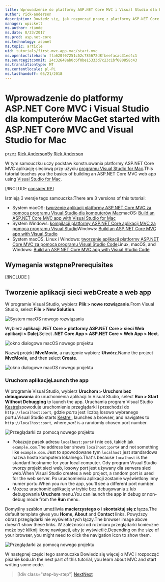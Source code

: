 ```yaml
---
title: Wprowadzenie do platformy ASP.NET Core MVC i Visual Studio dla komputerów Mac
author: rick-anderson
description: Dowiedz się, jak rozpocząć pracę z platformy ASP.NET Core MVC i Visual Studio
manager: wpickett
ms.author: riande
ms.date: 8/23/2017
ms.prod: asp.net-core
ms.technology: aspnet
ms.topic: article
uid: tutorials/first-mvc-app-mac/start-mvc
ms.openlocfilehash: ffa620f07251c52c785672d8fbeefacac31ed4c1
ms.sourcegitcommit: 24c32648ab0c6f0be15333d7c23c1bf680858c43
ms.translationtype: MT
ms.contentlocale: pl-PL
ms.lasthandoff: 05/21/2018
---
```

# <a name="get-started-with-aspnet-core-mvc-and-visual-studio-for-mac"></a><span data-ttu-id="cc67b-103">Wprowadzenie do platformy ASP.NET Core MVC i Visual Studio dla komputerów Mac</span><span class="sxs-lookup"><span data-stu-id="cc67b-103">Get started with ASP.NET Core MVC and Visual Studio for Mac</span></span>

<span data-ttu-id="cc67b-104">przez [Rick Anderson](https://twitter.com/RickAndMSFT)</span><span class="sxs-lookup"><span data-stu-id="cc67b-104">By [Rick Anderson](https://twitter.com/RickAndMSFT)</span></span>

<span data-ttu-id="cc67b-105">W tym samouczku uczy podstaw konstruowania platformy ASP.NET Core MVC aplikację sieciową przy użyciu [programu Visual Studio for Mac](https://www.visualstudio.com/vs/visual-studio-mac/).</span><span class="sxs-lookup"><span data-stu-id="cc67b-105">This tutorial teaches you the basics of building an ASP.NET Core MVC web app using [Visual Studio for Mac](https://www.visualstudio.com/vs/visual-studio-mac/).</span></span> 

[!INCLUDE [consider RP](../../includes/razor.md)]

<span data-ttu-id="cc67b-106">Istnieją 3 wersje tego samouczka:</span><span class="sxs-lookup"><span data-stu-id="cc67b-106">There are 3 versions of this tutorial:</span></span>

* <span data-ttu-id="cc67b-107">System macOS: [tworzenie aplikacji platformy ASP.NET Core MVC za pomocą programu Visual Studio dla komputerów Mac](xref:tutorials/first-mvc-app-mac/start-mvc)</span><span class="sxs-lookup"><span data-stu-id="cc67b-107">macOS: [Build an ASP.NET Core MVC app with Visual Studio for Mac](xref:tutorials/first-mvc-app-mac/start-mvc)</span></span>
* <span data-ttu-id="cc67b-108">System Windows: [kompilacji platformy ASP.NET Core aplikacji MVC za pomocą programu Visual Studio](xref:tutorials/first-mvc-app/start-mvc)</span><span class="sxs-lookup"><span data-stu-id="cc67b-108">Windows: [Build an ASP.NET Core MVC app with Visual Studio](xref:tutorials/first-mvc-app/start-mvc)</span></span>
* <span data-ttu-id="cc67b-109">System macOS, Linux i Windows: [tworzenie aplikacji platformy ASP.NET Core MVC za pomocą programu Visual Studio Code](xref:tutorials/first-mvc-app-xplat/start-mvc)</span><span class="sxs-lookup"><span data-stu-id="cc67b-109">Linux, macOS, and Windows: [Build an ASP.NET Core MVC app with Visual Studio Code](xref:tutorials/first-mvc-app-xplat/start-mvc)</span></span>

## <a name="prerequisites"></a><span data-ttu-id="cc67b-110">Wymagania wstępne</span><span class="sxs-lookup"><span data-stu-id="cc67b-110">Prerequisites</span></span>

[!INCLUDE [](~/includes/net-core-prereqs-macos.md)]

## <a name="create-a-web-app"></a><span data-ttu-id="cc67b-111">Tworzenie aplikacji sieci web</span><span class="sxs-lookup"><span data-stu-id="cc67b-111">Create a web app</span></span>

<span data-ttu-id="cc67b-112">W programie Visual Studio, wybierz **Plik > nowe rozwiązanie**.</span><span class="sxs-lookup"><span data-stu-id="cc67b-112">From Visual Studio, select **File > New Solution**.</span></span>

![System macOS nowego rozwiązania](../first-web-api-mac/_static/sln.png)

<span data-ttu-id="cc67b-114">Wybierz **aplikacji .NET Core > platformy ASP.NET Core > sieci Web aplikacji > Dalej**.</span><span class="sxs-lookup"><span data-stu-id="cc67b-114">Select **.NET Core App >  ASP.NET Core > Web App > Next**.</span></span>

![okno dialogowe macOS nowego projektu](start-mvc/1.png)

<span data-ttu-id="cc67b-116">Nazwij projekt **MvcMovie**, a następnie wybierz **Utwórz**.</span><span class="sxs-lookup"><span data-stu-id="cc67b-116">Name the project **MvcMovie**, and then select **Create**.</span></span>

![okno dialogowe macOS nowego projektu](start-mvc/2.png)

### <a name="launch-the-app"></a><span data-ttu-id="cc67b-118">Uruchom aplikację</span><span class="sxs-lookup"><span data-stu-id="cc67b-118">Launch the app</span></span>

<span data-ttu-id="cc67b-119">W programie Visual Studio, wybierz **Uruchom > Uruchom bez debugowania** do uruchomienia aplikacji.</span><span class="sxs-lookup"><span data-stu-id="cc67b-119">In Visual Studio, select **Run > Start Without Debugging** to launch the app.</span></span> <span data-ttu-id="cc67b-120">Uruchamia program Visual Studio [Kestrel](xref:fundamentals/servers/index#kestrel)spowoduje uruchomienie przeglądarki i przechodzi do `http://localhost:port`, gdzie *portu* jest liczbą losowo wybranego portu.</span><span class="sxs-lookup"><span data-stu-id="cc67b-120">Visual Studio starts [Kestrel](xref:fundamentals/servers/index#kestrel), launches a browser, and navigates to `http://localhost:port`, where *port* is a randomly chosen port number.</span></span>

![Przeglądarki za pomocą nowego projektu](start-mvc/b1.png)

* <span data-ttu-id="cc67b-122">Pokazuje pasek adresu `localhost:port#` i nie coś, takich jak `example.com`.</span><span class="sxs-lookup"><span data-stu-id="cc67b-122">The address bar shows `localhost:port#` and not something like `example.com`.</span></span> <span data-ttu-id="cc67b-123">Jest to spowodowane tym `localhost` jest standardowa nazwa hosta komputera lokalnego.</span><span class="sxs-lookup"><span data-stu-id="cc67b-123">That's because `localhost` is the standard hostname for your local computer.</span></span> <span data-ttu-id="cc67b-124">Gdy program Visual Studio tworzy projekt sieci web, losowy port jest używany dla serwera sieci web.</span><span class="sxs-lookup"><span data-stu-id="cc67b-124">When Visual Studio creates a web project, a random port is used for the web server.</span></span> <span data-ttu-id="cc67b-125">Po uruchomieniu aplikacji zostanie wyświetlony inny numer portu.</span><span class="sxs-lookup"><span data-stu-id="cc67b-125">When you run the app, you'll see a different port number.</span></span>
* <span data-ttu-id="cc67b-126">Możesz uruchomić aplikację w trybie bez debugowania z lub debugowania **Uruchom** menu.</span><span class="sxs-lookup"><span data-stu-id="cc67b-126">You can launch the app in debug or non-debug mode from the **Run** menu.</span></span>

<span data-ttu-id="cc67b-127">Domyślny szablon umożliwia **macierzystego o** i **skontaktuj się z** łącza.</span><span class="sxs-lookup"><span data-stu-id="cc67b-127">The default template gives you **Home, About** and **Contact** links.</span></span> <span data-ttu-id="cc67b-128">Powyższy obraz przeglądarki nie wyświetla tych łączy.</span><span class="sxs-lookup"><span data-stu-id="cc67b-128">The browser image above doesn't show these links.</span></span> <span data-ttu-id="cc67b-129">W zależności od rozmiaru przeglądarki konieczne może być kliknij ikonę nawigacji, aby je wyświetlić.</span><span class="sxs-lookup"><span data-stu-id="cc67b-129">Depending on the size of your browser, you might need to click the navigation icon to show them.</span></span>

![Przeglądarki za pomocą nowego projektu](start-mvc/b2.png)

<span data-ttu-id="cc67b-131">W następnej części tego samouczka Dowiedz się więcej o MVC i rozpocząć pisanie kodu.</span><span class="sxs-lookup"><span data-stu-id="cc67b-131">In the next part of this tutorial, you learn about MVC and start writing some code.</span></span>

> [!div class="step-by-step"]
> [<span data-ttu-id="cc67b-132">Next</span><span class="sxs-lookup"><span data-stu-id="cc67b-132">Next</span></span>](adding-controller.md)  
